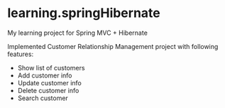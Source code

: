 # learning.springHibernate
My learning project for Spring MVC + Hibernate

Implemented Customer Relationship Management project with following features:
 - Show list of customers
 - Add customer info
 - Update customer info
 - Delete customer info
 - Search customer